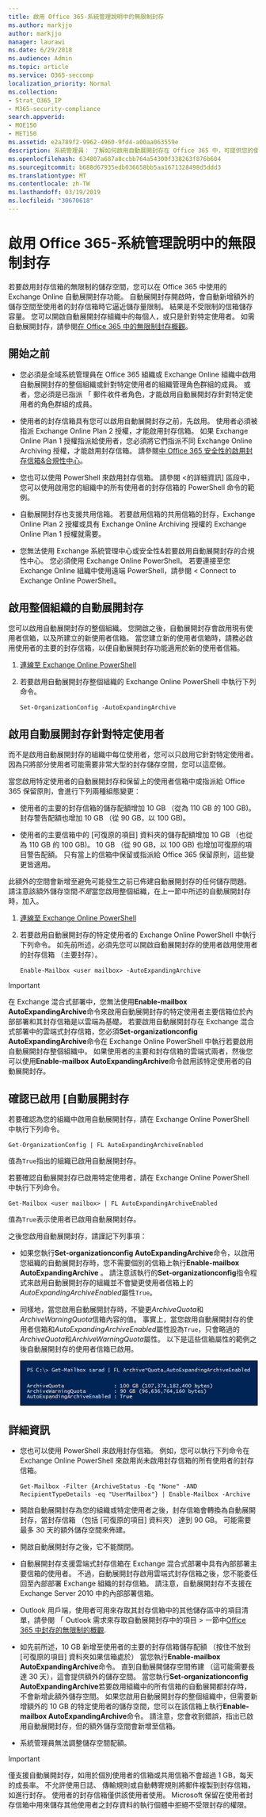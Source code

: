 ```yaml
---
title: 啟用 Office 365-系統管理說明中的無限制封存
ms.author: markjjo
author: markjjo
manager: laurawi
ms.date: 6/29/2018
ms.audience: Admin
ms.topic: article
ms.service: O365-seccomp
localization_priority: Normal
ms.collection:
- Strat_O365_IP
- M365-security-compliance
search.appverid:
- MOE150
- MET150
ms.assetid: e2a789f2-9962-4960-9fd4-a00aa063559e
description: 系統管理員： 了解如何啟用自動展開封存在 Office 365 中，可提供您的使用者與不受限制的儲存區，讓其 Exchange Online 信箱。 您可以啟用自動展開封存的整個組織或只是針對特定使用者。
ms.openlocfilehash: 634807a687a8ccbb764a54300f338263f876b604
ms.sourcegitcommit: b688d67935edb036658bb5aa1671328498d5ddd3
ms.translationtype: MT
ms.contentlocale: zh-TW
ms.lasthandoff: 03/19/2019
ms.locfileid: "30670618"
---
```

# <a name="enable-unlimited-archiving-in-office-365---admin-help"></a>啟用 Office 365-系統管理說明中的無限制封存

若要啟用封存信箱的無限制的儲存空間，您可以在 Office 365 中使用的 Exchange Online 自動展開封存功能。 自動展開封存開啟時，會自動新增額外的儲存空間至使用者的封存信箱時它逼近儲存量限制。 結果是不受限制的信箱儲存容量。 您可以開啟自動展開封存組織中的每個人，或只是針對特定使用者。 如需自動展開封存，請參閱[在 Office 365 中的無限制封存概觀](unlimited-archiving.md)。

## <a name="before-you-begin"></a>開始之前

- 您必須是全域系統管理員在 Office 365 組織或 Exchange Online 組織中啟用自動展開封存的整個組織或針對特定使用者的組織管理角色群組的成員。 或者，您必須是已指派 「 郵件收件者角色，才能啟用自動展開封存針對特定使用者的角色群組的成員。
    
- 使用者的封存信箱具有您可以啟用自動展開封存之前，先啟用。 使用者必須被指派 Exchange Online Plan 2 授權，才能啟用封存信箱。 如果 Exchange Online Plan 1 授權指派給使用者，您必須將它們指派不同 Exchange Online Archiving 授權，才能啟用封存信箱。 請參閱[中 Office 365 安全性的啟用封存信箱&amp;合規性中心](enable-archive-mailboxes.md)。
    
- 您也可以使用 PowerShell 來啟用封存信箱。 請參閱 <<c0>的詳細資訊] 區段中，您可以使用啟用您的組織中的所有使用者的封存信箱的 PowerShell 命令的範例。 
    
- 自動展開封存也支援共用信箱。 若要啟用信箱的共用信箱的封存，Exchange Online Plan 2 授權或具有 Exchange Online Archiving 授權的 Exchange Online Plan 1 授權就需要。
    
- 您無法使用 Exchange 系統管理中心或安全性&amp;若要啟用自動展開封存的合規性中心。 您必須使用 Exchange Online PowerShell。 若要連接至您 Exchange Online 組織中使用遠端 PowerShell，請參閱 < <b0>Connect to Exchange Online PowerShell</b0>。
    
  
## <a name="enable-auto-expanding-archiving-for-your-entire-organization"></a>啟用整個組織的自動展開封存

您可以啟用自動展開封存的整個組織。 您開啟之後，自動展開封存會啟用現有使用者信箱，以及所建立的新使用者信箱。 當您建立新的使用者信箱時，請務必啟用使用者的主要的封存信箱，以便自動展開封存功能適用於新的使用者信箱。
  
1. [連線至 Exchange Online PowerShell](https://go.microsoft.com/fwlink/p/?linkid=396554)
    
2. 若要啟用自動展開封存整個組織的 Exchange Online PowerShell 中執行下列命令。

    ```
    Set-OrganizationConfig -AutoExpandingArchive
    ```
  
## <a name="enable-auto-expanding-archiving-for-specific-users"></a>啟用自動展開封存針對特定使用者

而不是啟用自動展開封存的組織中每位使用者，您可以只啟用它針對特定使用者。 因為只將部分使用者可能需要非常大型的封存儲存空間，您可以這麼做。
  
當您啟用特定使用者的自動展開封存和保留上的使用者信箱中或指派給 Office 365 保留原則，會進行下列兩種組態變更：
  
- 使用者的主要的封存信箱的儲存配額增加 10 GB （從為 110 GB 的 100 GB)。 封存警告配額也增加 10 GB （從 90 GB，以 100 GB)。
    
- 使用者的主要信箱中的 [可復原的項目] 資料夾的儲存配額增加 10 GB （也從為 110 GB 的 100 GB)。 10 GB （從 90 GB，以 100 GB) 也增加可復原的項目警告配額。 只有當上的信箱中保留或指派給 Office 365 保留原則，這些變更皆適用。
    
此額外的空間會新增至避免可能發生之前已佈建自動展開封存的任何儲存問題。 請注意該額外儲存空間*不是*當您啟用整個組織，在上一節中所述的自動展開封存時，加入。 
  
1. [連線至 Exchange Online PowerShell](https://go.microsoft.com/fwlink/p/?linkid=396554)
    
2. 若要啟用自動展開封存的特定使用者的 Exchange Online PowerShell 中執行下列命令。 如先前所述，必須先您可以開啟自動展開封存的使用者啟用使用者的封存信箱 （主要封存）。
    
    ```
    Enable-Mailbox <user mailbox> -AutoExpandingArchive
    ```


> [!IMPORTANT]
> 在 Exchange 混合式部署中，您無法使用**Enable-mailbox AutoExpandingArchive**命令來啟用自動展開封存的特定使用者主要信箱位於內部部署和其封存信箱是以雲端為基礎。 若要啟用自動展開封存在 Exchange 混合式部署中的雲端式封存信箱，您必須**Set-organizationconfig AutoExpandingArchive**命令在 Exchange Online PowerShell 中執行若要啟用自動展開封存整個組織中。 如果使用者的主要和封存信箱的雲端式兩者，然後您可以使用**Enable-mailbox AutoExpandingArchive**命令啟用該特定使用者的自動展開封存。 
  
## <a name="verify-that-auto-expanding-archiving-is-enabled"></a>確認已啟用 [自動展開封存

若要確認為您的組織中啟用自動展開封存，請在 Exchange Online PowerShell 中執行下列命令。

```
Get-OrganizationConfig | FL AutoExpandingArchiveEnabled
```

值為`True`指出的組織已啟用自動展開封存。 
  
若要確認自動展開封存已啟用特定使用者，請在 Exchange Online PowerShell 中執行下列命令。
  
```
Get-Mailbox <user mailbox> | FL AutoExpandingArchiveEnabled
```
值為`True`表示使用者已啟用自動展開封存。 
  
之後您啟用自動展開封存，請謹記下列事項：
  
- 如果您執行**Set-organizationconfig AutoExpandingArchive**命令，以啟用您組織的自動展開封存時，您不需要個別的信箱上執行**Enable-mailbox AutoExpandingArchive** 。 請注意該執行的**Set-organizationconfig**指令程式來啟用自動展開封存的組織並不會變更使用者信箱上的*AutoExpandingArchiveEnabled*屬性`True`。
    
- 同樣地，當您啟用自動展開封存時，不變更*ArchiveQuota*和*ArchiveWarningQuota*信箱內容的值。 事實上，當您啟用自動展開封存的使用者信箱和*AutoExpandingArchiveEnabled*屬性設為`True`，只會略過的*ArchiveQuota*和*ArchiveWarningQuota*屬性。 以下是這些信箱屬性的範例之後自動展開封存的使用者信箱已啟用。 
    
    ![啟用自動展開封存後，會略過 ArchiveQuota 和 ArchiveWarningQuota 屬性](media/6a1c1b69-5c4c-4267-aac8-53577667f03e.png)

  
## <a name="more-information"></a>詳細資訊

- 您也可以使用 PowerShell 來啟用封存信箱。 例如，您可以執行下列命令在 Exchange Online PowerShell 來啟用尚未啟用封存信箱的所有使用者的封存信箱。

    ```
    Get-Mailbox -Filter {ArchiveStatus -Eq "None" -AND RecipientTypeDetails -eq "UserMailbox"} | Enable-Mailbox -Archive
    ```

- 開啟自動展開封存為您的組織或特定使用者之後，封存信箱會轉換為自動展開封存，當封存信箱 （包括 [可復原的項目] 資料夾） 達到 90 GB。 可能需要最多 30 天的額外儲存空間來佈建。
    
- 開啟自動展開封存之後，它不能關閉。
    
- 自動展開封存支援雲端式封存信箱在 Exchange 混合式部署中具有內部部署主要信箱的使用者。 不過，自動展開封存啟用雲端式封存信箱之後，您不能委任回至內部部署 Exchange 組織的封存信箱。 請注意，自動展開封存不支援在 Exchange Server 2010 中的內部部署信箱。
    
- Outlook 用戶端，使用者可用來存取其封存信箱中的其他儲存區中的項目清單，請參閱 「 Outlook 需求來存取自動展開封存中的項目 > 一節中[Office 365 中封存的無限制的概觀](unlimited-archiving.md#outlook-requirements-for-accessing-items-in-an-auto-expanded-archive).
    
- 如先前所述，10 GB 新增至使用者的主要的封存信箱儲存配額 （按住不放到 [可復原的項目] 資料夾如果信箱處於） 當您執行**Enable-mailbox AutoExpandingArchive**命令。 直到自動展開儲存空間佈建 （這可能需要長達 30 天），這會提供額外的儲存空間。 當您執行**Set-organizationconfig AutoExpandingArchive**若要啟用組織中的所有信箱的自動展開都封存時，不會新增此額外儲存空間。 如果您啟用自動展開封存的整個組織中，但需要新增額外的 10 GB 的特定使用者的儲存空間，您可以在該信箱上執行**Enable-mailbox AutoExpandingArchive**命令。 請注意，您會收到錯誤，指出已啟用自動展開封存，但的額外儲存空間會新增至信箱。 

- 系統管理員無法調整儲存空間配額。

> [!IMPORTANT]
> 僅支援自動展開封存，如用於個別使用者的信箱或共用信箱不會超過 1 GB，每天的成長率。 不允許使用日誌、 傳輸規則或自動轉寄規則將郵件複製到封存信箱，如進行封存。 使用者的封存信箱僅供該使用者使用。 Microsoft 保留在使用者封存信箱中用來儲存其他使用者之封存資料的執行個體中拒絕不受限封存的權限。
